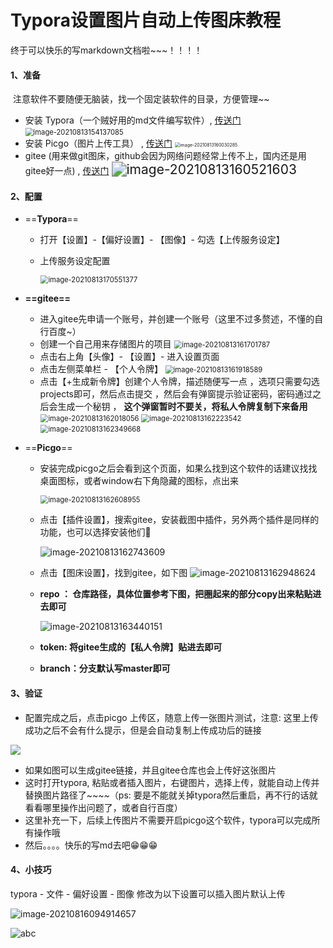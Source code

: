 # Typora设置图片自动上传图床教程

终于可以快乐的写markdown文档啦~~~！！！！

#### 1、准备

​	注意软件不要随便无脑装，找一个固定装软件的目录，方便管理~~

- 安装 Typora（一个贼好用的md文件编写软件）, [传送门](https://typora.io/)
  <img src="https://raw.githubusercontent.com/JuntengMa/image/master/202108131541743.png" alt="image-20210813154137085" style="zoom:80%;" />
- 安装 Picgo（图片上传工具） , [传送门](https://molunerfinn.com/PicGo/)
	<img src="https://raw.githubusercontent.com/JuntengMa/image/master/202108131600909.png" alt="image-20210813160030285" style="zoom:50%;" />
- gitee (用来做git图床，github会因为网络问题经常上传不上，国内还是用gitee好一点) , [传送门](https://raw.githubusercontent.com/)
	<img src="https://raw.githubusercontent.com/JuntengMa/image/master/202108131605235.png" alt="image-20210813160521603" style="zoom:150%;" />

#### 2、配置

- ==**Typora**==

  - 打开【设置】-【偏好设置】- 【图像】- 勾选【上传服务设定】

  - 上传服务设定配置

    <img src="https://raw.githubusercontent.com/JuntengMa/image/master/202108131705563.png" alt="image-20210813170551377" style="zoom:80%;" />

- **==gitee==**  

  - 进入gitee先申请一个账号，并创建一个账号（这里不过多赘述，不懂的自行百度~）
  - 创建一个自己用来存储图片的项目
    <img src="https://raw.githubusercontent.com/JuntengMa/image/master/202108131617088.png" alt="image-20210813161701787" style="zoom:80%;" />
  - 点击右上角【头像】- 【设置】- 进入设置页面
  - 点击左侧菜单栏 - 【个人令牌】
    <img src="https://raw.githubusercontent.com/JuntengMa/image/master/202108131619837.png" alt="image-20210813161918589" style="zoom:80%;" />
  - 点击【+生成新令牌】创建个人令牌，描述随便写一点 ，选项只需要勾选projects即可，然后点击提交 ，然后会有弹窗提示验证密码，密码通过之后会生成一个秘钥 ， **这个弹窗暂时不要关，将私人令牌复制下来备用**
    <img src="https://raw.githubusercontent.com/JuntengMa/image/master/202108131620624.png" alt="image-20210813162018056" style="zoom:80%;" />
    <img src="https://raw.githubusercontent.com/JuntengMa/image/master/202108131622542.png" alt="image-20210813162223542" style="zoom:80%;" />
    <img src="https://raw.githubusercontent.com/JuntengMa/image/master/202108131623036.png" alt="image-20210813162349668" style="zoom:80%;" />

- ==**Picgo**==

  - 安装完成picgo之后会看到这个页面，如果么找到这个软件的话建议找找桌面图标，或者window右下角隐藏的图标，点出来

    <img src="https://raw.githubusercontent.com/JuntengMa/image/master/202108131626114.png" alt="image-20210813162608955" style="zoom:80%;" />

  - 点击【插件设置】，搜索gitee，安装截图中插件，另外两个插件是同样的功能，也可以选择安装他们🤣

    ![image-20210813162743609](https://raw.githubusercontent.com/JuntengMa/image/master/202108131627328.png)

  - 点击【图床设置】，找到gitee，如下图
    ![image-20210813162948624](https://raw.githubusercontent.com/JuntengMa/image/master/202108131630986.png)

  - **repo ： 仓库路径，具体位置参考下图，把圈起来的部分copy出来粘贴进去即可**

    ![image-20210813163440151](https://raw.githubusercontent.com/JuntengMa/image/master/202108131634547.png)

  - **token: 将gitee生成的【私人令牌】贴进去即可**

  - **branch：分支默认写master即可**

#### 3、验证

- 配置完成之后，点击picgo 上传区，随意上传一张图片测试，注意: 这里上传成功之后不会有什么提示，但是会自动复制上传成功后的链接

![](https://raw.githubusercontent.com/JuntengMa/image/master/202108131656206.gif)

- 如果如图可以生成gitee链接，并且gitee仓库也会上传好这张图片
- 这时打开typora, 粘贴或者插入图片，右键图片，选择上传，就能自动上传并替换图片路径了~~~~（ps: 要是不能就关掉typora然后重启，再不行的话就看看哪里操作出问题了，或者自行百度）
- 这里补充一下，后续上传图片不需要开启picgo这个软件，typora可以完成所有操作哦
- 然后。。。。快乐的写md去吧😁😁😁

#### 4、小技巧

typora - 文件 - 偏好设置 - 图像  修改为以下设置可以插入图片默认上传

![image-20210816094914657](https://raw.githubusercontent.com/JuntengMa/image/master/202108160949776.png)

![abc](https://raw.githubusercontent.com/JuntengMa/image/master/202108160949794.gif)

